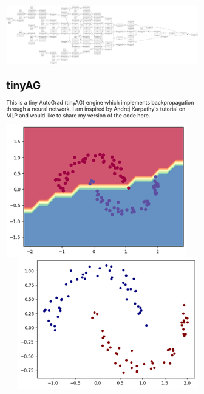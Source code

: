 <p align="center">
  <img src="/nn_gdot.svg" width="850" align="center">
</p>

# tinyAG
This is a tiny AutoGrad (tinyAG) engine which implements backpropagation through a neural network. I am inspired by Andrej Karpathy's tutorial on MLP and would like to share my version of the code here.

<p align="center">
  <img src="/classification_plot.png" width="475" align="left">
  <img src="/dataset_scatter.png" width="475" align="right">
</p>
